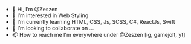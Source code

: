 - 👋 Hi, I’m @Zeszen
- 👀 I’m interested in Web Styling
- 🌱 I’m currently learning HTML, CSS, Js, SCSS, C#, ReactJs, Swift
- 💞️ I’m looking to collaborate on ...
- 📫 How to reach me I'm everywhere under @Zeszen [ig, gamejolt, yt]

<!---
Zeszen/Zeszen is a ✨ special ✨ repository because its `README.md` (this file) appears on your GitHub profile.
You can click the Preview link to take a look at your changes.
--->
